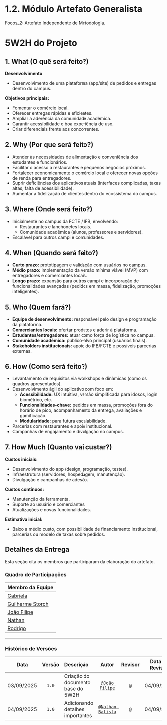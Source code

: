 # 1.2. Módulo Artefato Generalista

Focos_2: Artefato Independente de Metodologia.

# 5W2H do Projeto

## 1. What (O quê será feito?)

**Desenvolvimento**
- Desenvolvimento de uma plataforma (app/site) de pedidos e entregas dentro do campus.

**Objetivos principais:**
- Fomentar o comércio local.
- Oferecer entregas rápidas e eficientes.
- Ampliar a aderência da comunidade acadêmica.
- Garantir acessibilidade e boa experiência de uso.
- Criar diferenciais frente aos concorrentes.

## 2. Why (Por que será feito?)

- Atender às necessidades de alimentação e conveniência dos estudantes e funcionários.
- Facilitar o acesso a restaurantes e pequenos negócios próximos.
- Fortalecer economicamente o comércio local e oferecer novas opções de renda para entregadores.
- Suprir deficiências dos aplicativos atuais (interfaces complicadas, taxas altas, falta de acessibilidade).
- Aumentar a fidelização de clientes dentro do ecossistema do campus.

## 3. Where (Onde será feito?)

- Inicialmente no campus da FCTE / IFB, envolvendo:
  - Restaurantes e lanchonetes locais.
  - Comunidade acadêmica (alunos, professores e servidores).
- Escalável para outros campi e comunidades.

## 4. When (Quando será feito?)

- **Curto prazo:** prototipagem e validação com usuários no campus.
- **Médio prazo:** implementação da versão mínima viável (MVP) com entregadores e comerciantes locais.
- **Longo prazo:** expansão para outros campi e incorporação de funcionalidades avançadas (pedidos em massa, fidelização, promoções inteligentes).

## 5. Who (Quem fará?)

- **Equipe de desenvolvimento:** responsável pelo design e programação da plataforma.
- **Comerciantes locais:** ofertar produtos e aderir à plataforma.
- **Estudantes/entregadores:** atuar como força de logística no campus.
- **Comunidade acadêmica:** público-alvo principal (usuários finais).
- **Stakeholders institucionais:** apoio do IFB/FCTE e possíveis parcerias externas.

## 6. How (Como será feito?)

- Levantamento de requisitos via workshops e dinâmicas (como os quadros apresentados).
- Desenvolvimento ágil do aplicativo com foco em:
  - **Acessibilidade:** UX intuitiva, versão simplificada para idosos, login biométrico, etc.
  - **Funcionalidades-chave:** pedidos em massa, promoções fora do horário de pico, acompanhamento da entrega, avaliações e gamificação.
  - **Modularidade:** para futura escalabilidade.
- Parcerias com restaurantes e apoio institucional.
- Campanhas de engajamento e divulgação no campus.

## 7. How Much (Quanto vai custar?)

**Custos iniciais:**
- Desenvolvimento do app (design, programação, testes).
- Infraestrutura (servidores, hospedagem, manutenção).
- Divulgação e campanhas de adesão.

**Custos contínuos:**
- Manutenção da ferramenta.
- Suporte ao usuário e comerciantes.
- Atualizações e novas funcionalidades.

**Estimativa inicial:**
- Baixo a médio custo, com possibilidade de financiamento institucional, parcerias ou modelo de taxas sobre pedidos.


## Detalhes da Entrega

Esta seção cita os membros que participaram da elaboração do artefato.

### Quadro de Participações

| Membro da Equipe                                              |
| :------------------------------------------------------------ |
| [Gabriela](https://github.com/gaubiela)                       |
| [Guilherme Storch](https://github.com/storch7)                |
| [João Filipe](https://github.com/Joao151104)                  | 
| [Nathan](https://github.com/Nathan-bs)                        |
| [Rodrigo](https://github.com/rodrigoFAmaral)                  |

---

### Histórico de Versões

|  **Data**  | **Versão** | **Descrição**        |         **Autor**          |        **Revisor**         | **Data da Revisão** |
| :--------: | :--------: | :------------------- | :------------------------: | :------------------------: | :-----------------: |
| 03/09/2025 |   `1.0`    | Criação do documento base do 5W2H | [`@João Filipe`](https://github.com/Joao151104) | [`@`](https://github.com/) |     04/09/2025      |
| 04/09/2025 |   `1.0`    | Adicionando detalhes importantes | [`@Nathan Batista`](https://github.com/Nathan-bs) | [`@`](https://github.com/) |     04/09/2025      |
